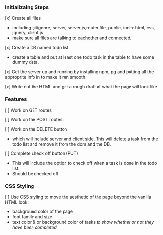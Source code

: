 ### Initializaing Steps
[x] Create all files
 - including gitignore, server, server.js,router file, public, index html, css, jquery, client.js
 - make sure all files are talking to eachother and connected. 

[x] Create a DB named todo list
- create a table and put at least one todo task in the table to have some dummy data. 

[x] Get the server up and running by installing npm, pg and putting all the approprite info in to make it run smooth.

[x] Write out the HTML and get a rough draft of what the page will look like. 

### Features

[ ] Work on GET routes

[ ] Work on the POST routes.

[ ] Work on the DELETE button
- which will include server and client side. This will delete a task from the todo list and remove it from the dom and the DB. 

[ ]  Complete check off button (PUT)
- This will include the option to check off when a task is done in the todo list. 
- Should be checked off

### CSS Styling

[ ] Use CSS styling to move the aesthetic of the page beyond the vanilla HTML look:
  - background color of the page
  - font family and size
  - text color & or background color of tasks *to show whether or not they have been completed*




